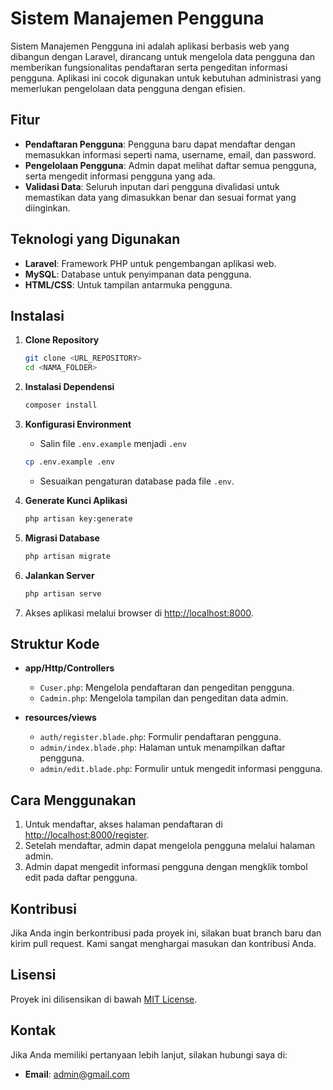 

# Sistem Manajemen Pengguna

Sistem Manajemen Pengguna ini adalah aplikasi berbasis web yang dibangun dengan Laravel, dirancang untuk mengelola data pengguna dan memberikan fungsionalitas pendaftaran serta pengeditan informasi pengguna. Aplikasi ini cocok digunakan untuk kebutuhan administrasi yang memerlukan pengelolaan data pengguna dengan efisien.

## Fitur

- **Pendaftaran Pengguna**: Pengguna baru dapat mendaftar dengan memasukkan informasi seperti nama, username, email, dan password.
- **Pengelolaan Pengguna**: Admin dapat melihat daftar semua pengguna, serta mengedit informasi pengguna yang ada.
- **Validasi Data**: Seluruh inputan dari pengguna divalidasi untuk memastikan data yang dimasukkan benar dan sesuai format yang diinginkan.

## Teknologi yang Digunakan

- **Laravel**: Framework PHP untuk pengembangan aplikasi web.
- **MySQL**: Database untuk penyimpanan data pengguna.
- **HTML/CSS**: Untuk tampilan antarmuka pengguna.

## Instalasi

1. **Clone Repository**
   ```bash
   git clone <URL_REPOSITORY>
   cd <NAMA_FOLDER>
   ```

2. **Instalasi Dependensi**
   ```bash
   composer install
   ```

3. **Konfigurasi Environment**
   - Salin file `.env.example` menjadi `.env`
   ```bash
   cp .env.example .env
   ```
   - Sesuaikan pengaturan database pada file `.env`.

4. **Generate Kunci Aplikasi**
   ```bash
   php artisan key:generate
   ```

5. **Migrasi Database**
   ```bash
   php artisan migrate
   ```

6. **Jalankan Server**
   ```bash
   php artisan serve
   ```

7. Akses aplikasi melalui browser di [http://localhost:8000](http://localhost:8000).

## Struktur Kode

- **app/Http/Controllers**
  - `Cuser.php`: Mengelola pendaftaran dan pengeditan pengguna.
  - `Cadmin.php`: Mengelola tampilan dan pengeditan data admin.

- **resources/views**
  - `auth/register.blade.php`: Formulir pendaftaran pengguna.
  - `admin/index.blade.php`: Halaman untuk menampilkan daftar pengguna.
  - `admin/edit.blade.php`: Formulir untuk mengedit informasi pengguna.

## Cara Menggunakan

1. Untuk mendaftar, akses halaman pendaftaran di [http://localhost:8000/register](http://localhost:8000/register).
2. Setelah mendaftar, admin dapat mengelola pengguna melalui halaman admin.
3. Admin dapat mengedit informasi pengguna dengan mengklik tombol edit pada daftar pengguna.

## Kontribusi

Jika Anda ingin berkontribusi pada proyek ini, silakan buat branch baru dan kirim pull request. Kami sangat menghargai masukan dan kontribusi Anda.

## Lisensi

Proyek ini dilisensikan di bawah [MIT License](LICENSE).

## Kontak

Jika Anda memiliki pertanyaan lebih lanjut, silakan hubungi saya di:
- **Email**: admin@gmail.com
```


